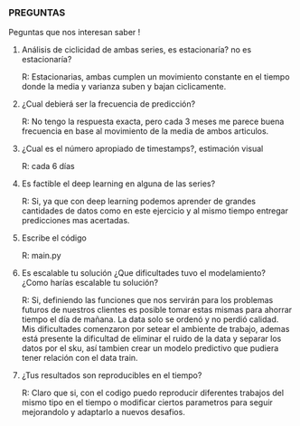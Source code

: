 ### PREGUNTAS
Peguntas que nos interesan saber ! 

1. Análisis de ciclicidad de ambas series, es estacionaría? no es estacionaría?

   R: Estacionarias, ambas cumplen un movimiento constante en el tiempo donde la media y varianza suben y bajan ciclicamente.

2. ¿Cual debierá ser la frecuencia de predicción?

   R: No tengo la respuesta exacta, pero cada 3 meses me parece buena frecuencia en base al movimiento de la media de ambos articulos.

3. ¿Cual es el número apropiado de timestamps?, estimación visual

   R: cada 6 días

4. Es factible el deep learning en alguna de las series?
   
   R: Si, ya que con deep learning podemos aprender de grandes cantidades de datos como en este ejercicio y al mismo tiempo entregar predicciones mas acertadas.

5. Escribe el código

   R: main.py

6. Es escalable tu solución ¿Que dificultades tuvo el 
modelamiento? ¿Como harías escalable tu solución? 
  
   R: Si, definiendo las funciones que nos servirán para los problemas futuros de nuestros clientes es posible tomar estas mismas para ahorrar tiempo el día de mañana.
La data solo se ordenó y no perdió calidad.
Mis dificultades comenzaron por setear el ambiente de trabajo, ademas está presente la dificultad de eliminar el ruido de la data y separar los datos por el sku, así tambien crear un modelo predictivo que pudiera tener relación con el data train.


7. ¿Tus resultados son reproducibles en el tiempo?
   
   R: Claro que si, con el codigo puedo reproducir diferentes trabajos del mismo tipo en el tiempo o modificar ciertos parametros para seguir mejorandolo y adaptarlo a nuevos desafios.


